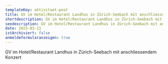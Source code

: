 ```yaml
---
templateKey: aktivitaet-post
title: GV im Hotel/Restaurant Landhus in Zürich-Seebach mit anschliessendem Konzert
shortdescription: GV im Hotel/Restaurant Landhus in Zürich-Seebach mit anschliessendem Konzert
seodescription: GV im Hotel/Restaurant Landhus in Zürich-Seebach mit anschliessendem Konzert
date: 2023-03-11
istArchiviert: false
anmeldeformularanzeigen: true
---
```

GV im Hotel/Restaurant Landhus in Zürich-Seebach mit anschliessendem Konzert